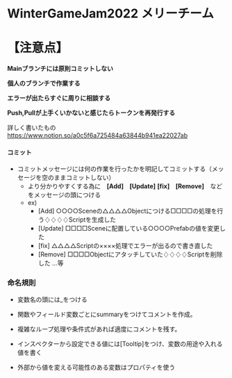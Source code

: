 # WinterGameJam2022 メリーチーム


# 【注意点】


**Mainブランチには原則コミットしない**

**個人のブランチで作業する**

**エラーが出たらすぐに周りに相談する**

**Push,Pullが上手くいかないと感じたらトークンを再発行する**

詳しく書いたもの
https://www.notion.so/a0c5f6a725484a63844b941ea22027ab

#### コミット
- コミットメッセージには何の作業を行ったかを明記してコミットする（メッセージを空のままコミットしない）
  - より分かりやすくする為に　**[Add]**　**[Update]** **[fix]**　**[Remove]**　などをメッセージの頭につける
  - ex) 
       - [Add] ○○○○Sceneの△△△△Objectにつける□□□□の処理を行う♢♢♢♢Scriptを生成した
       - [Update] □□□□Sceneに配置している○○○○Prefabの値を変更した
       - [fix] △△△△Scriptの××××処理でエラーが出るので書き直した
       - [Remove] □□□□Objectにアタッチしていた♢♢♢♢Scriptを削除した
                                                                    …等
                                                                    
### 命名規則
- 変数名の頭には_をつける

- 関数やフィールド変数ごとにsummaryをつけてコメントを作成。

- 複雑なループ処理や条件式があれば適度にコメントを残す。

- インスペクターから設定できる値には[Tooltip]をつけ、変数の用途や入れる値を書く

- 外部から値を変える可能性のある変数はプロパティを使う　

